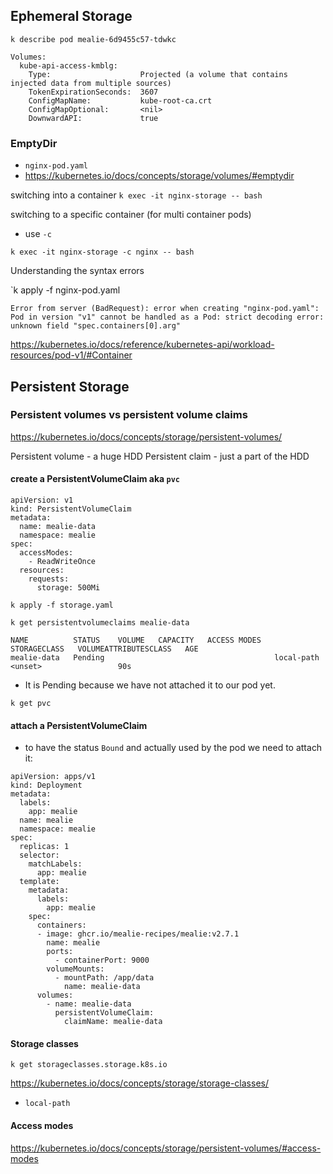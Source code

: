 ## Ephemeral Storage


`k describe pod mealie-6d9455c57-tdwkc`

```
Volumes:
  kube-api-access-kmblg:
    Type:                    Projected (a volume that contains injected data from multiple sources)
    TokenExpirationSeconds:  3607
    ConfigMapName:           kube-root-ca.crt
    ConfigMapOptional:       <nil>
    DownwardAPI:             true
```

### EmptyDir
- `nginx-pod.yaml`
- https://kubernetes.io/docs/concepts/storage/volumes/#emptydir

switching into a container
`k exec -it nginx-storage -- bash`

switching to a specific container (for multi container pods)

- use `-c`

`k exec -it nginx-storage -c nginx -- bash`

Understanding the syntax errors

`k apply -f nginx-pod.yaml
```
Error from server (BadRequest): error when creating "nginx-pod.yaml": Pod in version "v1" cannot be handled as a Pod: strict decoding error: unknown field "spec.containers[0].arg"
```
https://kubernetes.io/docs/reference/kubernetes-api/workload-resources/pod-v1/#Container

## Persistent Storage

### Persistent volumes vs persistent volume claims

https://kubernetes.io/docs/concepts/storage/persistent-volumes/

Persistent volume - a huge HDD
Persistent claim - just a part of the HDD

#### create a PersistentVolumeClaim aka `pvc`
```
apiVersion: v1
kind: PersistentVolumeClaim
metadata:
  name: mealie-data
  namespace: mealie
spec:
  accessModes:
    - ReadWriteOnce
  resources:
    requests:
      storage: 500Mi
```

`k apply -f storage.yaml`

`k get persistentvolumeclaims mealie-data`

```
NAME          STATUS    VOLUME   CAPACITY   ACCESS MODES   STORAGECLASS   VOLUMEATTRIBUTESCLASS   AGE
mealie-data   Pending                                      local-path     <unset>                 90s
```

- It is Pending because we have not attached it to our pod yet.

`k get pvc`

#### attach a PersistentVolumeClaim

- to have the status `Bound` and actually used by the pod we need to attach it:

```
apiVersion: apps/v1
kind: Deployment
metadata:
  labels:
    app: mealie
  name: mealie
  namespace: mealie
spec:
  replicas: 1
  selector:
    matchLabels:
      app: mealie
  template:
    metadata:
      labels:
        app: mealie
    spec:
      containers:
      - image: ghcr.io/mealie-recipes/mealie:v2.7.1
        name: mealie
        ports:
          - containerPort: 9000
        volumeMounts:
          - mountPath: /app/data
            name: mealie-data
      volumes:
        - name: mealie-data
          persistentVolumeClaim:
            claimName: mealie-data
```

#### Storage classes

`k get storageclasses.storage.k8s.io`

https://kubernetes.io/docs/concepts/storage/storage-classes/

- `local-path`

#### Access modes

https://kubernetes.io/docs/concepts/storage/persistent-volumes/#access-modes